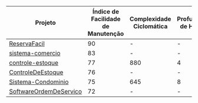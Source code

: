| Projeto | Índice de Facilidade de Manutenção | Complexidade Ciclomática | Profundidade de Herança | Acoplamento de Classes | Linhas de Código|
| ---------- | ---------- | ---------- | ---------- | ---------- | ---------- |
| [ReservaFacil](https://github.com/matheushps/ReservaFacil)                      |90|-|-|-|1182|
| [sistema-comercio](https://github.com/felipeaugustox/sistema-comercio)          |83|-|-|-|518|
| [controle-estoque](https://github.com/ranieresilva/controle-estoque)            |77|880|4|192|1626|
| [ControleDeEstoque](https://github.com/jrrnet/ControleDeEstoque)                |76|-|-|-|1097|
| [Sistema-Condominio](https://github.com/gabrielfigueira/Sistema-Condominio)     |75|645|8|132|3854|
| [SoftwareOrdemDeServico](https://github.com/CristianoRC/SoftwareOrdemDeServico) |72|-|-|-|4233|
